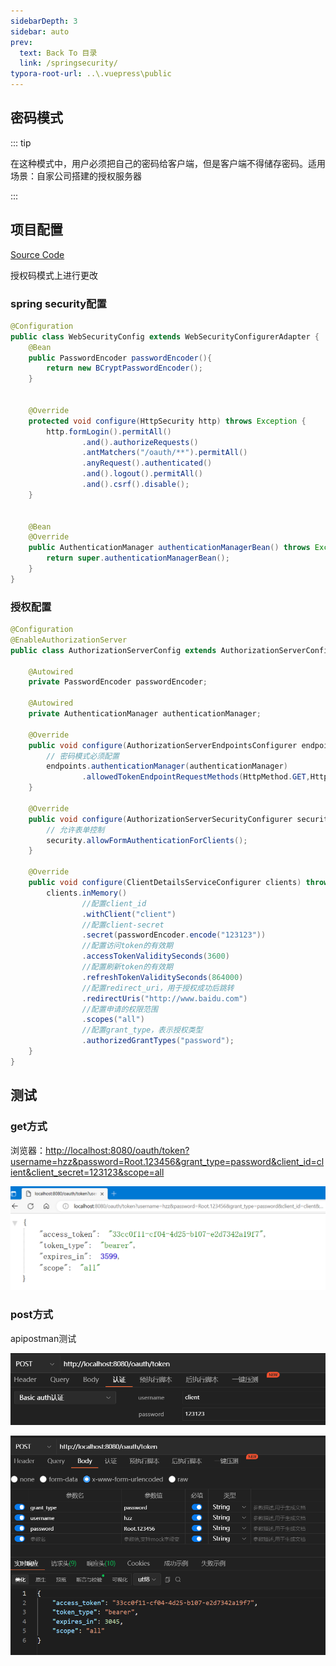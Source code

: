 ```yaml
---
sidebarDepth: 3
sidebar: auto
prev:
  text: Back To 目录
  link: /springsecurity/
typora-root-url: ..\.vuepress\public
---
```




## 密码模式

::: tip

在这种模式中，用户必须把自己的密码给客户端，但是客户端不得储存密码。适用场景：自家公司搭建的授权服务器

:::



## 项目配置

[Source Code](https://github.com/Q10Viking/springcloudalibaba/tree/main/oauth2/oauth2-password)

授权码模式上进行更改

### spring security配置

```java
@Configuration
public class WebSecurityConfig extends WebSecurityConfigurerAdapter {
    @Bean
    public PasswordEncoder passwordEncoder(){
        return new BCryptPasswordEncoder();
    }


    @Override
    protected void configure(HttpSecurity http) throws Exception {
        http.formLogin().permitAll()
                .and().authorizeRequests()
                .antMatchers("/oauth/**").permitAll()
                .anyRequest().authenticated()
                .and().logout().permitAll()
                .and().csrf().disable();
    }


    @Bean
    @Override
    public AuthenticationManager authenticationManagerBean() throws Exception {
        return super.authenticationManagerBean();
    }
}
```



### 授权配置

```java
@Configuration
@EnableAuthorizationServer
public class AuthorizationServerConfig extends AuthorizationServerConfigurerAdapter {

    @Autowired
    private PasswordEncoder passwordEncoder;

    @Autowired
    private AuthenticationManager authenticationManager;

    @Override
    public void configure(AuthorizationServerEndpointsConfigurer endpoints) throws Exception {
        // 密码模式必须配置
        endpoints.authenticationManager(authenticationManager)
                .allowedTokenEndpointRequestMethods(HttpMethod.GET,HttpMethod.POST); // 支持的方法
    }

    @Override
    public void configure(AuthorizationServerSecurityConfigurer security) throws Exception {
        // 允许表单控制
        security.allowFormAuthenticationForClients();
    }

    @Override
    public void configure(ClientDetailsServiceConfigurer clients) throws Exception {
        clients.inMemory()
                //配置client_id
                .withClient("client")
                //配置client-secret
                .secret(passwordEncoder.encode("123123"))
                //配置访问token的有效期
                .accessTokenValiditySeconds(3600)
                //配置刷新token的有效期
                .refreshTokenValiditySeconds(864000)
                //配置redirect_uri，用于授权成功后跳转
                .redirectUris("http://www.baidu.com")
                //配置申请的权限范围
                .scopes("all")
                //配置grant_type，表示授权类型
                .authorizedGrantTypes("password");
    }
}
```



## 测试

### get方式

浏览器：[http://localhost:8080/oauth/token?username=hzz&password=Root.123456&grant_type=password&client_id=client&client_secret=123123&scope=all](http://localhost:8080/oauth/token?username=hzz&password=Root.123456&grant_type=password&client_id=client&client_secret=123123&scope=all)

![image-20230313190239594](/images/springsecurity/image-20230313190239594.png)

### post方式

apipostman测试

![image-20230313191049030](/images/springsecurity/image-20230313191049030.png)

![image-20230313191126323](/images/springsecurity/image-20230313191126323.png)
